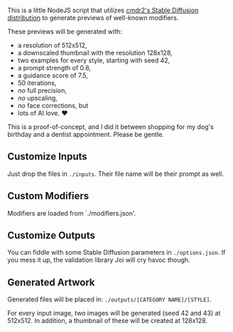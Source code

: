 This is a little NodeJS script that utilizes
[cmdr2's Stable Diffusion distribution](https://github.com/cmdr2/stable-diffusion-ui/)
to generate previews of well-known modifiers.

These previews will be generated with:
- a resolution of 512x512,
- a downscaled thumbnail with the resolution 128x128,
- two examples for every style, starting with seed 42,
- a prompt strength of 0.8,
- a guidance score of 7.5,
- 50 iterations,
- *no* full precision,
- *no* upscaling,
- *no* face corrections, but
- lots of AI love. ♥

This is a proof-of-concept, and I did it between shopping for my dog's birthday and
a dentist appointment. Please be gentle.

## Customize Inputs

Just drop the files in `./inputs`.
Their file name will be their prompt as well.

## Custom Modifiers

Modifiers are loaded from `./modifiers.json'.

## Customize Outputs

You can fiddle with some Stable Diffusion parameters in `./options.json`.
If you mess it up, the validation library Joi will cry havoc though.

## Generated Artwork

Generated files will be placed in:
`./outputs/[CATEGORY NAME]/[STYLE]`.

For every input image, two images will be generated (seed 42 and 43) at 512x512.
In addition, a thumbnail of these will be created at 128x128.
